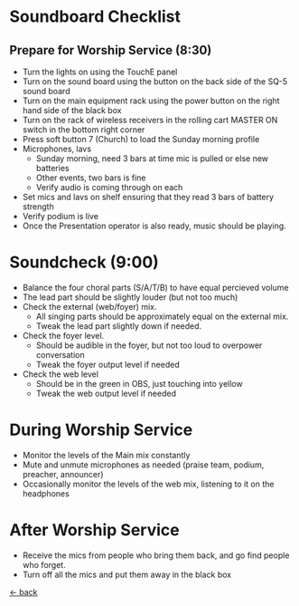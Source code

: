# Soundboard Checklist

## Prepare for Worship Service (8:30)
- Turn the lights on using the TouchE panel
- Turn on the sound board using the button on the back side of the SQ-5 sound board
- Turn on the main equipment rack using the power button on the right hand side of the black box
- Turn on the rack of wireless receivers in the rolling cart MASTER ON switch in the bottom right corner
- Press soft button 7 (Church) to load the Sunday morning profile
- Microphones, lavs
  - Sunday morning, need 3 bars at time mic is pulled or else new batteries
  - Other events, two bars is fine
  - Verify audio is coming through on each
- Set mics and lavs on shelf ensuring that they read 3 bars of battery strength
- Verify podium is live
- Once the Presentation operator is also ready, music should be playing.

# Soundcheck (9:00)
- Balance the four choral parts (S/A/T/B) to have equal percieved volume
- The lead part should be slightly louder (but not too much)
- Check the external (web/foyer) mix.
  - All singing parts should be approximately equal on the external mix.
  - Tweak the lead part slightly down if needed.
- Check the foyer level.
  - Should be audible in the foyer, but not too loud to overpower conversation
  - Tweak the foyer output level if needed
- Check the web level
  - Should be in the green in OBS, just touching into yellow
  - Tweak the web output level if needed

# During Worship Service
- Monitor the levels of the Main mix constantly
- Mute and unmute microphones as needed (praise team, podium, preacher, announcer)
- Occasionally monitor the levels of the web mix, listening to it on the headphones

# After Worship Service
- Receive the mics from people who bring them back, and go find people who forget.
- Turn off all the mics and put them away in the black box

[<- back](README.md)
